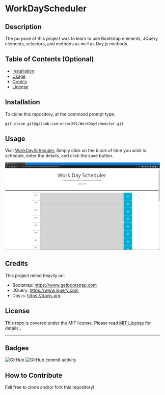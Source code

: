 # WorkDayScheduler

## Description

The purpose of this project was to learn to use Bootstrap elements, JQuery elements, selectors, and methods as well as Day.js methods.

## Table of Contents (Optional)

- [Installation](#installation)
- [Usage](#usage)
- [Credits](#credits)
- [License](#license)

## Installation

To clone this repository, at the command prompt type:

```
git clone git@github.com:error201/WorkDayScheduler.git
```

## Usage

Visit [WorkDayScheduler.](https://error201.github.io/WorkDayScheduler/)
Simply click on the block of time you wish to schedule, enter the details, and click the save button.

![alt text](assets/images/screenshot.png)


## Credits

This project relied heavily on:
   - Bootstrap: https://www.getbootstrap.com
   - JQuery: https://www.jquery.com
   - Day.js: https://dayjs.org


## License

This repo is covered under the MIT license. Please read [MIT License](LICENSE) for details..

---

## Badges

![GitHub](https://img.shields.io/github/license/error201/WorkdayScheduler)
![GitHub commit activity](https://img.shields.io/github/commit-activity/w/error201/WorkdayScheduler)


## How to Contribute

Fell free to clone and/or fork this repository!